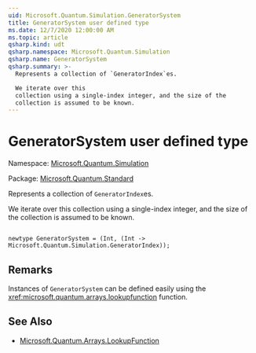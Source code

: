 ```yaml
---
uid: Microsoft.Quantum.Simulation.GeneratorSystem
title: GeneratorSystem user defined type
ms.date: 12/7/2020 12:00:00 AM
ms.topic: article
qsharp.kind: udt
qsharp.namespace: Microsoft.Quantum.Simulation
qsharp.name: GeneratorSystem
qsharp.summary: >-
  Represents a collection of `GeneratorIndex`es.

  We iterate over this
  collection using a single-index integer, and the size of the
  collection is assumed to be known.
---
```


# GeneratorSystem user defined type

Namespace: [Microsoft.Quantum.Simulation](xref:Microsoft.Quantum.Simulation)

Package: [Microsoft.Quantum.Standard](https://nuget.org/packages/Microsoft.Quantum.Standard)


Represents a collection of `GeneratorIndex`es.We iterate over thiscollection using a single-index integer, and the size of thecollection is assumed to be known.

```qsharp

newtype GeneratorSystem = (Int, (Int -> Microsoft.Quantum.Simulation.GeneratorIndex));
```



## Remarks

Instances of `GeneratorSystem` can be defined easily using the<xref:microsoft.quantum.arrays.lookupfunction> function.

## See Also

- [Microsoft.Quantum.Arrays.LookupFunction](xref:Microsoft.Quantum.Arrays.LookupFunction)